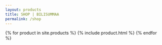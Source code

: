 ```yaml
---
layout: products
title: SHOP | BILISUMMAA
permalink: /shop
---
```


{% for product in site.products %}
  {% include product.html %}
{% endfor %}
